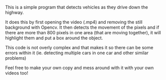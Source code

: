 This is a simple program that detects vehicles as they drive down the highway. 

It does this by first opening the video (.mp4) and removing the still background with Opencv. It then detects the movement of the pixels and if there are more than 800 pixels in one area (that are moving together), it will highlight them and put a box around the object. 

This code is not overly complex and that makes it so there can be some errors within it (ie. detecting multiple cars in one car and other similar problems)

Feel free to make your own copy and mess around with it with your own videos too!
